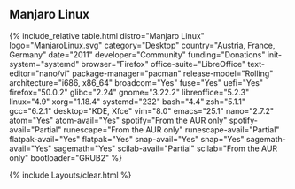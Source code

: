## Manjaro Linux
{% include_relative table.html distro="Manjaro Linux" logo="ManjaroLinux.svg" category="Desktop" country="Austria, France, Germany" date="2011" developer="Community" funding="Donations" init-system="systemd" browser="Firefox" office-suite="LibreOffice" text-editor="nano/vi" package-manager="pacman" release-model="Rolling" architecture="i686, x86_64" broadcom="Yes" fuse="Yes" uefi="Yes" firefox="50.0.2" glibc="2.24" gnome="3.22.2" libreoffice="5.2.3" linux="4.9" xorg="1.18.4" systemd="232" bash="4.4" zsh="5.1.1" gcc="6.2.1" desktop="KDE, Xfce" vim="8.0" emacs="25.1" nano="2.7.2" atom="Yes" atom-avail="Yes" spotify="From the AUR only" spotify-avail="Partial" runescape="From the AUR only" runescape-avail="Partial" flatpak-avail="Yes" flatpak="Yes" snap-avail="Yes" snap="Yes" sagemath-avail="Yes" sagemath="Yes" scilab-avail="Partial" scilab="From the AUR only" bootloader="GRUB2" %}

{% include Layouts/clear.html %}
